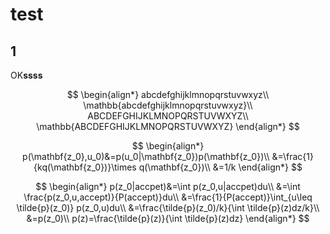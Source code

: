 # test

## 1

OK**ssss**

$$
\begin{align*}
abcdefghijklmnopqrstuvwxyz\\
\mathbb{abcdefghijklmnopqrstuvwxyz}\\
ABCDEFGHIJKLMNOPQRSTUVWXYZ\\
\mathbb{ABCDEFGHIJKLMNOPQRSTUVWXYZ}
\end{align*}
$$


$$
\begin{align*}
    p(\mathbf{z_0},u_0)&=p(u_0|\mathbf{z_0})p(\mathbf{z_0})\\
    &=\frac{1}{kq(\mathbf{z_0})}\times q(\mathbf{z_0})\\
    &=1/k
\end{align*}
$$

$$
\begin{align*}
    p(z_0|accpet)&=\int p(z_0,u|accpet)du\\
    &=\int \frac{p(z_0,u,accept)}{P(accept)}du\\
    &=\frac{1}{P(accept)}\int_{u\leq \tilde{p}(z_0)} p(z_0,u)du\\
    &=\frac{\tilde{p}(z_0)/k}{\int \tilde{p}(z)dz/k}\\
    &=p(z_0)\\
    p(z)=\frac{\tilde{p}(z)}{\int \tilde{p}(z)dz}
\end{align*}
$$